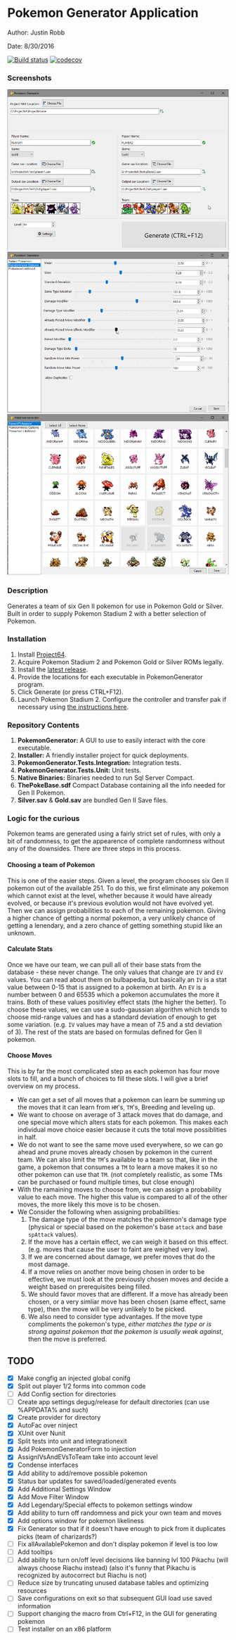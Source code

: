 # Pokemon Generator Application
Author: Justin Robb 

Date: 8/30/2016

[![Build status](https://ci.appveyor.com/api/projects/status/wtnwh8ar676m93m6?svg=true)](https://ci.appveyor.com/project/Reptarsrage/pok-mon-generator)
[![codecov](https://codecov.io/gh/Reptarsrage/Pok-mon-Generator/branch/master/graph/badge.svg)](https://codecov.io/gh/Reptarsrage/Pok-mon-Generator)

### Screenshots
![Configure your Setup](screens/main.png?raw=true "Configure your Setup")
![Tweak Options](screens/options.png?raw=true "Tweak Options")
![Choose your team](screens/choose.png?raw=true "Choose your team")

### Description
Generates a team of six Gen II pokemon for use in Pokemon Gold or Silver.
Built in order to supply Pokemon Stadium 2 with a better selection of Pokemon.

### Installation
1. Install [Project64](http://www.pj64-emu.com/).
2. Acquire Pokemon Stadium 2 and Pokemon Gold or Silver ROMs legally.
3. Install the [latest release](https://github.com/Reptarsrage/Pok-mon-Generator/releases).
4. Provide the locations for each executable in PokemonGenerator program.
5. Click Generate (or press CTRL+F12).
6. Launch Pokemon Stadium 2. Configure the controller and transfer pak if necessary using 
   [the instructions here](https://forums.emulator-zone.com/showthread.php?t=2449).


### Repository Contents
1. **PokemonGenerator:** A GUI to use to easily interact with the core executable.
2. **Installer:** A friendly installer project for quick deployments.
3. **PokemonGenerator.Tests.Integration:** Integration tests.
4. **PokemonGenerator.Tests.Unit:** Unit tests.
5. **Native Binaries:** Binaries needed to run Sql Server Compact.
6. **ThePokeBase.sdf** Compact Database containing all the info needed for Gen II Pokemon.
7. **Silver.sav** &amp; **Gold.sav** are bundled Gen II Save files.

### Logic for the curious
Pokemon teams are generated using a fairly strict set of rules, with only a bit of randomness,
to get the appearence of complete randomness without any of the downsides. There are three steps in this process.

#### Choosing a team of Pokemon
This is one of the easier steps. Given a level,
the program chooses six Gen II pokemon out of the available 251.
To do this, we first eliminate any pokemon which cannot exist at the level,
whether because it would have already evolved, or because it's previous evolution
would not have evolved yet. Then we can assign probabilities to each of the remaining pokemon.
Giving a higher chance of getting a normal pokemon, a very unlikely chance of getting a lenendary, and a zero
chance of getting something stupid like an unknown.

#### Calculate Stats
Once we have our team, we can pull all of their base stats from the database - these never change. The only
values that change are `IV` and `EV` values. You can read about them on bulbapedia, but basically an `IV` is a
stat value between 0-15 that is assigned to a pokemon at birth. An `EV` is a
number between 0 and 65535 which a pokemon accumulates the more it trains. Both of these values positivley
effect stats (the higher the better). To choose these values, we can use a sudo-gaussian algorithm which
tends to choose mid-range values and has a standard deviation of enough to get some variation.
(e.g. `IV` values may have a mean of 7.5 and a std deviation of 3). The rest of the stats are based on 
formulas defined for Gen II pokemon.

#### Choose Moves
This is by far the most complicated step as each pokemon has four move slots to fill, and a bunch of choices
to fill these slots. I will give a brief overview on my process.
* We can get a set of all moves that a pokemon can learn be summing up the moves that it can learn from 
  `HM`'s, `TM`'s, Breeding and leveling up.
* We want to choose on average of 3 attack moves that do damage, and one special move which alters stats for each pokemon. 
  This makes each individual move choice easier because it cuts the total move possiblities in half.
* We do not want to see the same move used everywhere, so we can go ahead and prune moves already chosen by pokemon in the current team. 
  We can also limit the `TM`'s available to a team so that, like in the game, a pokemon that consumes a `TM` to learn a move makes it so no 
  other pokemon can use that `TM`. (not completely realistic, as some TMs can be purchased or found multiple times, but close enough)
* With the ramaining moves to choose from, we can assign a probability value to each move. The higher this value is compared to all 
  of the other moves, the more likely this move is to be chosen.
* We Consider the following when assigning probabilities:
  1. The damage type of the move matches the pokemon's damage type 
     (physical or special based on the pokemon's base `attack` and base `spAttack` values).
  2. If the move has a certain effect, we can weigh it based on this effect. (e.g. moves that cause the user to faint are weighed very low).
  3. If we are concerned about damage, we prefer moves that do the most damage.
  4. If a move relies on another move being chosen in order to be effective, we must look at the previously chosen moves and 
     decide a weight based on prerequisites being filled.
  5. We should favor moves that are different. If a move has already been chosen, or a very simliar move has been chosen 
     (same effect, same type), then the move will be very unlikely to be picked.
  6. We also need to consider type advantages. If the move type compliments the pokemon's type,
     *either matches the type or is strong against pokemon that the pokemon is usually weak against*, then the move is preferred.

## TODO

- [x] Make congfig an injected global conifg
- [x] Split out player 1/2 forms into common code
- [ ] Add Config section for directories
- [ ] Create app settings degug/release for default directories (can use %APPDATA% and such)
- [x] Create provider for directory
- [x] AutoFac over ninject
- [x] XUnit over Nunit
- [x] Split tests into unit and integrationexit
- [x] Add PokemonGeneratorForm to injection
- [x] AssignIVsAndEVsToTeam take into account level
- [x] Condense interfaces
- [x] Add ability to add/remove possible pokemon
- [x] Status bar updates for saved/loaded/generated events
- [x] Add Additional Settings Window
- [x] Add Move Filter Window
- [x] Add Legendary/Special effects to pokemon settings window
- [x] Add ability to turn off randomness and pick your own team and moves
- [x] Add options window for pokemon likeliness
- [x] Fix Generator so that if it doesn't have enough to pick from it duplicates picks (team of charizards?)
- [ ] Fix allAvailablePokemon and don't display pokemon if level is too low
- [ ] Add tooltips
- [ ] Add ability to turn on/off level decisions like banning lvl 100 Pikachu (will always choose Riachu instead) (also it's funny that Pikachu is recognized by autocorrect but Riachu is not)
- [ ] Reduce size by truncating unused database tables and optimizing resources
- [ ] Save configurations on exit so that subsequent GUI load use saved information
- [ ] Support changing the macro from Ctrl+F12, in the GUI for generating pokemon
- [ ] Test installer on an x86 platform
